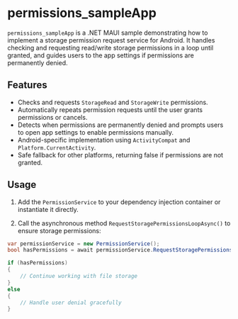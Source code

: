 # permissions_sampleApp

`permissions_sampleApp` is a .NET MAUI sample demonstrating how to implement a storage permission request service for Android. It handles checking and requesting read/write storage permissions in a loop until granted, and guides users to the app settings if permissions are permanently denied.

## Features

- Checks and requests `StorageRead` and `StorageWrite` permissions.
- Automatically repeats permission requests until the user grants permissions or cancels.
- Detects when permissions are permanently denied and prompts users to open app settings to enable permissions manually.
- Android-specific implementation using `ActivityCompat` and `Platform.CurrentActivity`.
- Safe fallback for other platforms, returning false if permissions are not granted.

## Usage

1. Add the `PermissionService` to your dependency injection container or instantiate it directly.

2. Call the asynchronous method `RequestStoragePermissionsLoopAsync()` to ensure storage permissions:

```csharp
var permissionService = new PermissionService();
bool hasPermissions = await permissionService.RequestStoragePermissionsLoopAsync();

if (hasPermissions)
{
    // Continue working with file storage
}
else
{
    // Handle user denial gracefully
}
